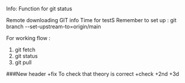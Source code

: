 Info: Function for git status




Remote downloading GIT info
Time for testS
Remember to set up : 
git branch --set-upstream-to=origin/main

For working flow :
1. git fetch
2. git status
3. git pull

###New header +fix
To check that theory is correct
+check +2nd +3d
